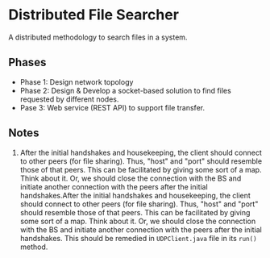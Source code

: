 # Distributed File Searcher

A distributed methodology to search files in a system.

## Phases

* Phase 1: Design network topology
* Phase 2: Design & Develop a socket-based solution to find files requested by different nodes.
* Pase 3: Web service (REST API) to support file transfer.

## Notes

1. After the initial handshakes and housekeeping, the client should connect to other peers (for file sharing). Thus, "host" and "port" should resemble those of that peers. This can be facilitated by giving some sort of a map. Think about it. Or, we should close the connection with the BS and initiate another connection with the peers after the initial handshakes.After the initial handshakes and housekeeping, the client should connect to other peers (for file sharing). Thus, "host" and "port" should resemble those of that peers. This can be facilitated by giving some sort of a map. Think about it. Or, we should close the connection with the BS and initiate another connection with the peers after the initial handshakes. This should be remedied in `UDPClient.java` file in its `run()` method.
